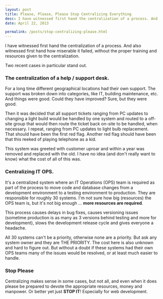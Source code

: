 ```yaml
---
layout: post
title: Please, Please, Please Stop Centralizing Everything
desc: I have witnessed first hand the centralization of a process. And also witnessed first hand how miserable it failed, without the proper training and resources given to the centralization. <strong>STOP.</strong>
date: April 22, 2013

permalink: /posts/stop-centralizing-please.html
---
```

I have witnessed first hand the centralization of a process. And also witnessed first hand how miserable it failed, without the proper training and resources given to the centralization.

Two recent cases in particular stand out.

### The centralization of a help / support desk.

For a long time different geographical locations had their own support. The support was broken down into categories, like IT, building maintenance, etc. And things were good. Could they have improved? Sure, but they were good.

Then it was decided that all support tickets ranging from PC updates to changing a light build would be handled by one system and routed to a off-site group that would then route the ticket back on-site to be handled, when necessary. I repeat, ranging from PC updates to light bulb replacement. That should have been the first red flag. Another red flag should have been that this reeked of playing telephone as a kid.

This system was greeted with customer uproar and within a year was removed and replaced with the old. I have no idea (and don't really want to know) what the cost of all of this was.

### Centralizing IT OPS.

It's a centralized system where an IT Operations (OPS) team is required as part of the process to move code and database changes from a development environment to a testing environment to production. They are responsible for roughly 30 systems. I'm not sure how big (resources) the OPS team is, but it's not big enough … <strong>more resources are required</strong>.

This process causes delays in bug fixes, causes versioning issues (sometime production is as many as 3 versions behind testing and more for development), slows the development release cycle and gives everyone a headache.

All 30 systems can't be a priority, otherwise none are a priority. But ask any system owner and they are THE PRIORITY. The cost here is also unknown and hard to figure out. But without a doubt if these systems had their own OPS teams many of the issues would be resolved, or at least much easier to handle.

### Stop Please

Centralizing makes sense in some cases, but not all, and even when it does please be prepared to devote the appropriate resources, money and manpower. Or better yet just <strong>STOP IT</strong>! Especially for web development.
